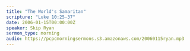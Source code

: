 ```yaml
---
title: "The World's Samaritan"
scripture: "Luke 10:25-37"
date: 2006-01-15T00:00:00Z
speaker: Skip Ryan
sermon_type: morning
audio: https://pcpcmorningsermons.s3.amazonaws.com/20060115ryan.mp3 
---
```



